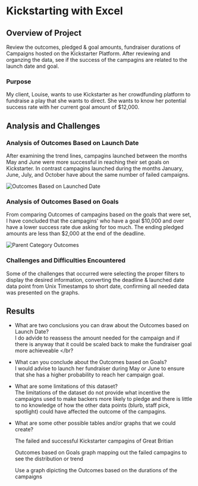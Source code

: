# Kickstarting with Excel

## Overview of Project
Review the outcomes, pledged & goal amounts, fundraiser durations of Campaigns hosted on the Kickstarter Platform. 
After reviewing and organzing the data, see if the success of the campagins are related to the launch date and goal.

### Purpose
My client, Louise, wants to use Kickstarter as her crowdfunding platform to fundraise a play that she wants to direct.
She wants to know her potential success rate with her current goal amount of $12,000.

## Analysis and Challenges

### Analysis of Outcomes Based on Launch Date
After examining the trend lines, campagins launched between the months May and June were more successful in reaching their set goals on Kickstarter. 
In contrast campagins launched during the months January, June, July, and October have about the same number of failed campaigns. 

![Outcomes Based on Launched Date](https://user-images.githubusercontent.com/106792451/174911328-02e9f9fd-c44e-4080-9a39-0ff73db83078.png)

### Analysis of Outcomes Based on Goals
From comparing Outcomes of campagins based on the goals that were set, I have concluded that the campagins' who have a goal $10,000 and over have a lower success rate due asking for too much.
The ending pledged amounts are less than $2,000 at the end of the deadline.

![Parent Category Outcomes](https://user-images.githubusercontent.com/106792451/174911375-f1167fb7-ff04-49ed-bd09-5d0d4d2c3478.png)

### Challenges and Difficulties Encountered
Some of the challenges that occurred were selecting the proper filters to display the desired information, converting the deadline & launched date data point from Unix Timestamps to short date, 
confirming all needed data was presented on the graphs.

## Results

- What are two conclusions you can draw about the Outcomes based on Launch Date?
<br> I do advide to reassess the amount needed for the campaign and if there is anyway that it could be scaled back to make the fundraiser goal more achieveable </br?

- What can you conclude about the Outcomes based on Goals?
<br> I would advise to launch her fundraiser during May or June to ensure that she has a higher probability to reach her campaign goal. </br>

- What are some limitations of this dataset?
<br> The limitations of the dataset do not provide what incentive the campaigns used to make backers more likely to pledge and there is little to no knowledge of how the other data points (blurb, staff pick, spotlight) could have affected the outcome of the campagins. </br>

- What are some other possible tables and/or graphs that we could create?

    The failed and successful Kickstarter campagins of Great Britian

     Outcomes based on Goals graph mapping out the failed campagins to see the distribution or trend

     Use a graph dipicting the Outcomes based on the durations of the campaigns
